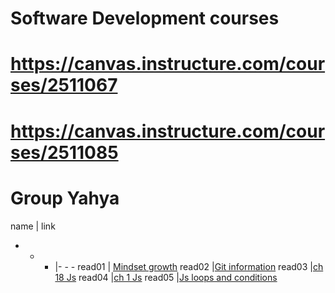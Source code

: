 # Software Development courses
# https://canvas.instructure.com/courses/2511067
# https://canvas.instructure.com/courses/2511085 
#   Group Yahya

name   | link 
- - -  |- - - 
read01 | [Mindset growth](https://alaa1355.github.io/reading-notes/read01.md)
read02 |[Git information](https://alaa1355.github.io/reading-notes/read02)
read03 |[ch 18 Js](https://alaa1355.github.io/reading-notes/read03)
read04 |[ch 1 Js](https://alaa1355.github.io/reading-notes/read04)
read05 |[Js loops and conditions](https://alaa1355.github.io/reading-notes/read05.md)

